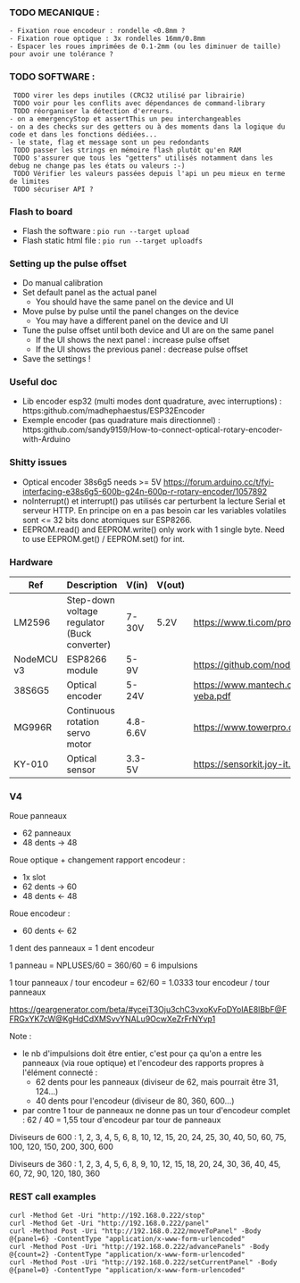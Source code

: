### TODO MECANIQUE :
```
- Fixation roue encodeur : rondelle <0.8mm ?
- Fixation roue optique : 3x rondelles 16mm/0.8mm
- Espacer les roues imprimées de 0.1-2mm (ou les diminuer de taille) pour avoir une tolérance ?
```

### TODO SOFTWARE :
```
 TODO virer les deps inutiles (CRC32 utilisé par librairie)
 TODO voir pour les conflits avec dépendances de command-library
 TODO réorganiser la détection d'erreurs.
- on a emergencyStop et assertThis un peu interchangeables
- on a des checks sur des getters ou à des moments dans la logique du code et dans les fonctions dédiées...
- le state, flag et message sont un peu redondants
 TODO passer les strings en mémoire flash plutôt qu'en RAM 
 TODO s'assurer que tous les "getters" utilisés notamment dans les debug ne change pas les états ou valeurs :-)
 TODO Vérifier les valeurs passées depuis l'api un peu mieux en terme de limites
 TODO sécuriser API ?
```

### Flash to board

- Flash the software : `pio run --target upload`
- Flash static html file : `pio run --target uploadfs`

### Setting up the pulse offset

- Do manual calibration
- Set default panel as the actual panel
    - You should have the same panel on the device and UI
- Move pulse by pulse until the panel changes on the device
    - You may have a different panel on the device and UI
- Tune the pulse offset until both device and UI are on the same panel
    - If the UI shows the next panel : increase pulse offset
    - If the UI shows the previous panel : decrease pulse offset
- Save the settings !

### Useful doc

- Lib encoder esp32 (multi modes dont quadrature, avec interruptions) : https:github.com/madhephaestus/ESP32Encoder 
- Exemple encoder (pas quadrature mais directionnel) : https:github.com/sandy9159/How-to-connect-optical-rotary-encoder-with-Arduino

### Shitty issues 

- Optical encoder 38s6g5 needs >= 5V https://forum.arduino.cc/t/fyi-interfacing-e38s6g5-600b-g24n-600p-r-rotary-encoder/1057892
- noInterrupt() et interrupt() pas utilisés car perturbent la lecture Serial et serveur HTTP. En principe on en a pas besoin car les variables volatiles sont <= 32 bits donc atomiques sur ESP8266.
- EEPROM.read() and EEPROM.write() only work with 1 single byte. Need to use EEPROM.get() / EEPROM.set() for int.

### Hardware

| Ref         | Description                                  | V(in)    | V(out) | Datasheet                                                      |
|-------------|----------------------------------------------|----------|--------|----------------------------------------------------------------|
| LM2596      | Step-down voltage regulator (Buck converter) | 7-30V    | 5.2V   | https://www.ti.com/product/LM2596                              |
| NodeMCU v3  | ESP8266 module                               | 5-9V     |        | https://github.com/nodemcu/nodemcu-devkit-v3.0                 |
| 38S6G5      | Optical encoder                              | 5-24V    |        | https://www.mantech.co.za/Datasheets/Products/e38s_jz-yeba.pdf |
| MG996R      | Continuous rotation servo motor              | 4.8-6.6V |        | https://www.towerpro.com.tw/product/mg996r                     |
| KY-010      | Optical sensor                               | 3.3-5V   |        | https://sensorkit.joy-it.net/fr/sensorsky-010                  |

  

### V4 

Roue panneaux

- 62 panneaux
- 48 dents -> 48

Roue optique + changement rapport encodeur : 

- 1x slot
- 62 dents -> 60
- 48 dents <- 48

Roue encodeur : 

- 60 dents <- 62

1 dent des panneaux = 1 dent encodeur

1 panneau = NPLUSES/60 = 360/60 = 6 impulsions

1 tour panneaux / tour encodeur = 62/60 = 1.0333 tour encodeur / tour panneaux

https://geargenerator.com/beta/#ycejT3Oju3chC3vxoKvFoDYolAE8lBbF@FFRGxYK7cW@KgHdCdXMSvvYNALu9OcwXeZrFrNYvp1

Note : 

- le nb d'impulsions doit être entier, c'est pour ça qu'on a entre les panneaux (via roue optique) et l'encodeur des rapports propres à l'élément connecté : 
    - 62 dents pour les panneaux (diviseur de 62, mais pourrait être 31, 124...)
    - 40 dents pour l'encodeur (diviseur de 80, 360, 600...)
- par contre 1 tour de panneaux ne donne pas un tour d'encodeur complet : 62 / 40 = 1,55 tour d'encodeur par tour de panneaux

Diviseurs de 600 : 1, 2, 3, 4, 5, 6, 8, 10, 12, 15, 20, 24, 25, 30, 40, 50, 60, 75, 100, 120, 150, 200, 300, 600

Diviseurs de 360 : 1, 2, 3, 4, 5, 6, 8, 9, 10, 12, 15, 18, 20, 24, 30, 36, 40, 45, 60, 72, 90, 120, 180, 360

### REST call examples

```
curl -Method Get -Uri "http://192.168.0.222/stop"
curl -Method Get -Uri "http://192.168.0.222/panel"
curl -Method Post -Uri "http://192.168.0.222/moveToPanel" -Body @{panel=6} -ContentType "application/x-www-form-urlencoded"
curl -Method Post -Uri "http://192.168.0.222/advancePanels" -Body @{count=2} -ContentType "application/x-www-form-urlencoded"
curl -Method Post -Uri "http://192.168.0.222/setCurrentPanel" -Body @{panel=0} -ContentType "application/x-www-form-urlencoded"
```